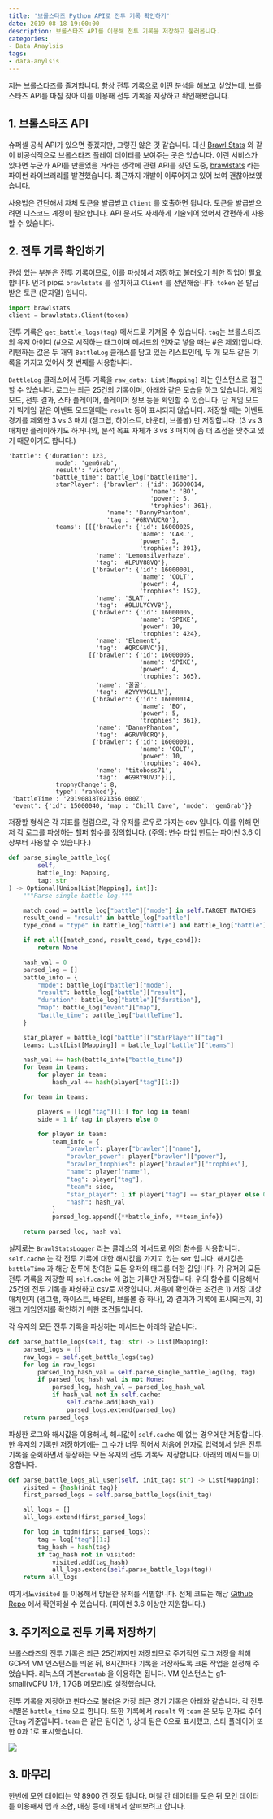 ```yaml
---
title: '브롤스타즈 Python API로 전투 기록 확인하기'
date: 2019-08-18 19:00:00
description: 브롤스타즈 API를 이용해 전투 기록을 저장하고 불러옵니다.
categories:
- Data Anaylsis
tags:
- data-anylsis
---
```




저는 브롤스타즈를 즐겨합니다. 항상 전투 기록으로 어떤 분석을 해보고 싶었는데, 브롤스타즈 API를 마침 찾아 이를 이용해 전투 기록을 저장하고 확인해봤습니다.



## 1. 브롤스타즈 API

슈퍼셀 공식 API가 있으면 좋겠지만, 그렇진 않은 것 같습니다. 대신 [Brawl Stats](https://brawlstats.com/) 와 같이 비공식적으로 브롤스타즈 플레이 데이터를 보여주는 곳은 있습니다. 이런 서비스가 있다면 누군가 API를 만들었을 거라는 생각에 관련 API를 찾던 도중, [brawlstats](https://github.com/SharpBit/brawlstats) 라는 파이썬 라이브러리를 발견했습니다. 최근까지 개발이 이루어지고 있어 보여 괜찮아보였습니다. 

사용법은 간단해서 자체 토큰을 발급받고 `Client` 를 호출하면 됩니다. 토큰을 발급받으려면 디스코드 계정이 필요합니다. API 문서도 자세하게 기술되어 있어서 간편하게 사용할 수 있습니다.



## 2. 전투 기록 확인하기

관심 있는 부분은 전투 기록이므로, 이를 파싱해서 저장하고 불러오기 위한 작업이 필요합니다. 먼저 pip로 `brawlstats` 를 설치하고 `Client` 를 선언해줍니다. `token` 은 발급 받은 토큰 (문자열) 입니다.

```python
import brawlstats
client = brawlstats.Client(token)
```



전투 기록은 `get_battle_logs(tag)` 메서드로 가져올 수 있습니다. `tag`는 브롤스타즈의 유저 아이디 (#으로 시작하는 태그이며 메서드의 인자로 넣을 때는 #은 제외)입니다. 리턴하는 값은 두 개의 `BattleLog` 클래스를 담고 있는 리스트인데, 두 개 모두 같은 기록을 가지고 있어서 첫 번째를 사용합니다.

`BattleLog` 클래스에서 전투 기록을 `raw_data: List[Mapping]` 라는 인스턴스로 접근할 수 있습니다. 로그는 최근 25건의 기록이며, 아래와 같은 모습을 하고 있습니다. 게임 모드, 전투 결과, 스타 플레이어, 플레이어 정보 등을 확인할 수 있습니다. 단 게임 모드가 빅게임 같은 이벤트 모드일때는 `result` 등이 표시되지 않습니다. 저장할 때는 이벤트 경기를 제외한 3 vs 3 매치 (젬그랩, 하이스트, 바운티, 브롤볼) 만 저장합니다. (3 vs 3 매치만 플레이하기도 하거니와, 분석 목표 자체가 3 vs 3 매치에 좀 더 초점을 맞추고 있기 때문이기도 합니다.)

```
'battle': {'duration': 123,
            'mode': 'gemGrab',
            'result': 'victory',
            "battle_time": battle_log["battleTime"],
            'starPlayer': {'brawler': {'id': 16000014,
                                       'name': 'BO',
                                       'power': 5,
                                       'trophies': 361},
                           'name': 'DannyPhantom',
                           'tag': '#GRVVUCRQ'},
            'teams': [[{'brawler': {'id': 16000025,
                                    'name': 'CARL',
                                    'power': 5,
                                    'trophies': 391},
                        'name': 'Lemonsilverhaze',
                        'tag': '#LPUV88VQ'},
                       {'brawler': {'id': 16000001,
                                    'name': 'COLT',
                                    'power': 4,
                                    'trophies': 152},
                        'name': 'SLAT',
                        'tag': '#9LULYCYV8'},
                       {'brawler': {'id': 16000005,
                                    'name': 'SPIKE',
                                    'power': 10,
                                    'trophies': 424},
                        'name': 'Element',
                        'tag': '#QRCGUVC'}],
                      [{'brawler': {'id': 16000005,
                                    'name': 'SPIKE',
                                    'power': 4,
                                    'trophies': 365},
                        'name': '꿀꿀',
                        'tag': '#2YYV9GLLR'},
                       {'brawler': {'id': 16000014,
                                    'name': 'BO',
                                    'power': 5,
                                    'trophies': 361},
                        'name': 'DannyPhantom',
                        'tag': '#GRVVUCRQ'},
                       {'brawler': {'id': 16000001,
                                    'name': 'COLT',
                                    'power': 10,
                                    'trophies': 404},
                        'name': 'titoboss71',
                        'tag': '#G9RY9UVJ'}]],
            'trophyChange': 8,
            'type': 'ranked'},
 'battleTime': '20190818T021356.000Z',
 'event': {'id': 15000040, 'map': 'Chill Cave', 'mode': 'gemGrab'}}
```



저장할 형식은 각 지표를 컬럼으로, 각 유저를 로우로 가지는 csv 입니다. 이를 위해 먼저 각 로그를 파싱하는 헬퍼 함수를 정의합니다. (주의: 변수 타입 힌트는 파이썬 3.6 이상부터 사용할 수 있습니다.)

```python
def parse_single_battle_log(
        self,
        battle_log: Mapping,
        tag: str
) -> Optional[Union[List[Mapping], int]]:
    """Parse single battle log."""

    match_cond = battle_log["battle"]["mode"] in self.TARGET_MATCHES
    result_cond = "result" in battle_log["battle"]
    type_cond = "type" in battle_log["battle"] and battle_log["battle"]["type"] == "ranked"

    if not all([match_cond, result_cond, type_cond]):
        return None

    hash_val = 0
    parsed_log = []
    battle_info = {
        "mode": battle_log["battle"]["mode"],
        "result": battle_log["battle"]["result"],
        "duration": battle_log["battle"]["duration"],
        "map": battle_log["event"]["map"],
        "battle_time": battle_log["battleTime"],
    }

    star_player = battle_log["battle"]["starPlayer"]["tag"]
    teams: List[List[Mapping]] = battle_log["battle"]["teams"]

    hash_val += hash(battle_info["battle_time"])
    for team in teams:
        for player in team:
            hash_val += hash(player["tag"][1:])

    for team in teams:

        players = [log["tag"][1:] for log in team]
        side = 1 if tag in players else 0

        for player in team:
            team_info = {
                "brawler": player["brawler"]["name"],
                "brawler_power": player["brawler"]["power"],
                "brawler_trophies": player["brawler"]["trophies"],
                "name": player["name"],
                "tag": player["tag"],
                "team": side,
                "star_player": 1 if player["tag"] == star_player else 0,
                "hash": hash_val
            }
            parsed_log.append({**battle_info, **team_info})

    return parsed_log, hash_val
```



실제로는 `BrawlStatsLogger` 라는 클래스의 메서드로 위의 함수를 사용합니다. `self.cache`  는 각 전투 기록에 대한 해시값을 가지고 있는 `set` 입니다. 해시값은 `battleTime` 과 해당 전투에 참여한 모든 유저의 태그를 더한 값입니다.  각 유저의 모든 전투 기록을 저장할 때 `self.cache` 에 없는 기록만 저장합니다. 위의 함수를 이용해서 25건의 전투 기록을 파싱하고 csv로 저장합니다. 처음에 확인하는 조건은 1) 저장 대상 매치인지 (젬그랩, 하이스트, 바운티, 브롤볼 중 하나), 2) 결과가 기록에 표시되는지, 3) 랭크 게임인지를 확인하기 위한 조건들입니다.



각 유저의 모든 전투 기록을 파싱하는 메서드는 아래와 같습니다.

```python
def parse_battle_logs(self, tag: str) -> List[Mapping]:
    parsed_logs = []
    raw_logs = self.get_battle_logs(tag)
    for log in raw_logs:
        parsed_log_hash_val = self.parse_single_battle_log(log, tag)
        if parsed_log_hash_val is not None:
            parsed_log, hash_val = parsed_log_hash_val
            if hash_val not in self.cache:
                self.cache.add(hash_val)
                parsed_logs.extend(parsed_log)
    return parsed_logs
```



파싱한 로그와 해시값을 이용해서, 해시값이 `self.cache` 에 없는 경우에만 저장합니다. 한 유저의 기록만 저장하기에는 그 수가 너무 적어서 처음에 인자로 입력해서 얻은 전투 기록을 순회하면서 등장하는 모든 유저의 전투 기록도 저장합니다. 아래의 메서드를 이용합니다.

```python
def parse_battle_logs_all_user(self, init_tag: str) -> List[Mapping]:
    visited = {hash(init_tag)}
    first_parsed_logs = self.parse_battle_logs(init_tag)

    all_logs = []
    all_logs.extend(first_parsed_logs)

    for log in tqdm(first_parsed_logs):
        tag = log["tag"][1:]
        tag_hash = hash(tag)
        if tag_hash not in visited:
            visited.add(tag_hash)
            all_logs.extend(self.parse_battle_logs(tag))
    return all_logs
```

여기서도`visited` 를 이용해서 방문한 유저를 식별합니다. 전체 코드는 해당 [Github Repo](https://github.com/novdov/brawlstars-analysis) 에서 확인하실 수 있습니다. (파이썬 3.6 이상만 지원합니다.)



## 3. 주기적으로 전투 기록 저장하기

브롤스타즈의 전투 기록은 최근 25건까지만 저장되므로 주기적인 로그 저장을 위해 GCP의 VM 인스턴스를 띄운 뒤, 8시간마다 기록을 저장하도록 크론 작업을 설정해 주었습니다. 리눅스의 기본`crontab` 을 이용하면 됩니다. VM 인스턴스는 g1-small(vCPU 1개, 1.7GB 메모리)로 설정했습니다.

전투 기록을 저장하고 판다스로 불러온 가장 최근 경기 기록은 아래와 같습니다. 각 전투 식별은 `battle_time` 으로 합니다. 또한 기록에서 `result` 와 `team` 은 모두 인자로 주어진`tag`  기준입니다. `team` 은 같은 팀이면 1, 상대 팀은 0으로 표시했고, 스타 플레이어 또한 0과 1로 표시했습니다.

![](https://i.imgur.com/BiXPgs7.png)



## 3. 마무리

한번에 모인 데이터는 약 8900 건 정도 됩니다. 며칠 간 데이터를 모은 뒤 모인 데이터를 이용해서 맵과 조합, 매칭 등에 대해서 살펴보려고 합니다.

